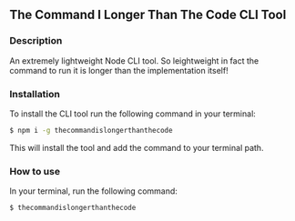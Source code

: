 ## The Command I Longer Than The Code CLI Tool

### Description

An extremely lightweight Node CLI tool. So leightweight in fact the command to run it is longer than the implementation itself!

### Installation

To install the CLI tool run the following command in your terminal:

```bash
$ npm i -g thecommandislongerthanthecode
```
This will install the tool and add the command to your terminal path. 

### How to use

In your terminal, run the following command:

```bash
$ thecommandislongerthanthecode
```


